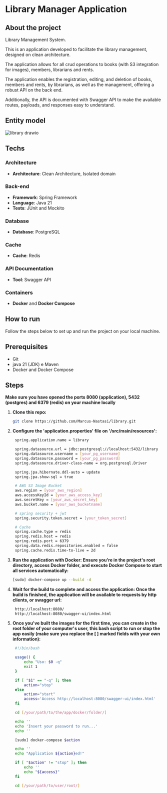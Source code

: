 # Library Manager Application

## About the project

Library Management System.

This is an application developed to facilitate the library management, designed on clean architecture.

The application allows for all crud operations to books (with S3 integration for images), members, librarians and rents.

The application enables the registration, editing, and deletion of books, members and rents, by librarians, as well as the management, offering a robust API on the back end.

Additionally, the API is documented with Swagger API to make the available routes, payloads, and responses easy to understand.

## Entity model
![library drawio](https://github.com/user-attachments/assets/8aee0522-798b-49d9-bb71-9594cd3db7c1)

## Techs

### Architecture
- **Architecture**: Clean Architecture, Isolated domain

### Back-end
- **Framework**: Spring Framework
- **Language**: Java 21
- **Tests**: JUnit and Mockito

### Database
- **Database**: PostgreSQL

### Cache
- **Cache**: Redis

### API Documentation
- **Tool**: Swagger API

### Containers
- **Docker** and **Docker Compose**

## How to run

Follow the steps below to set up and run the project on your local machine.

## Prerequisites

- Git
- java 21 (JDK) e Maven
- Docker and Docker Compose

## Steps

**Make sure you have opened the ports 8080 (application), 5432 (postgres) and 6379 (redis) on your machine locally**

1. **Clone this repo:**
   ```bash
   git clone https://github.com/Marcus-Nastasi/library.git

2. **Configure the 'application.properties' file on '/src/main/resources':**
   ```bash
    spring.application.name = library

    spring.datasource.url = jdbc:postgresql://localhost:5432/library
    spring.datasource.username = [your_pg_username]
    spring.datasource.password = [your_pg_password]
    spring.datasource.driver-class-name = org.postgresql.Driver

    spring.jpa.hibernate.ddl-auto = update
    spring.jpa.show-sql = true

    # AWS S3 Image Bucket
    aws.region = [your_aws_region]
    aws.accessKeyId = [your_aws_access_key]
    aws.secretKey = [your_aws_secret_key]
    aws.bucket.name = [your_aws_bucketname]

    # spring security + jwt
    spring.security.token.secret = [your_token_secret]

    # Cache
    spring.cache.type = redis
    spring.redis.host = redis
    spring.redis.port = 6379
    spring.data.redis.repositories.enabled = false
    spring.cache.redis.time-to-live = 2d

3. **Run the application with Docker: Ensure you're in the project's root directory, access Docker folder, and execute Docker Compose to start all services automatically:**
    ```bash
    [sudo] docker-compose up --build -d

4. **Wait for the build to complete and access the application: Once the build is finished, the application will be available to requests by http clients, or swagger url:**
   ```bash
    http://localhost:8080/
    http://localhost:8080/swagger-ui/index.html

5. **Once you've built the images for the first time, you can create in the root folder of your computer's user, this bash script to run or stop the app easily (make sure you replace the [ ] marked fields with your own information):**
   ```bash
    #!/bin/bash

    usage() {
        echo "Uso: $0 -q"
        exit 1
    }

    if [ "$1" == "-q" ]; then
        action="stop"
    else
        action="start"
        access='Access http://localhost:8080/swagger-ui/index.html'
    fi

    cd [/your/path/to/the/app/docker/folder/]

    echo ''
    echo 'Insert your password to run...'
    echo ''

    [sudo] docker-compose $action

    echo ''
    echo "Application ${action}ed!"

    if [ "$action" != "stop" ]; then
        echo ''
        echo "${access}"
    fi

    cd [/your/path/to/user/root/]
